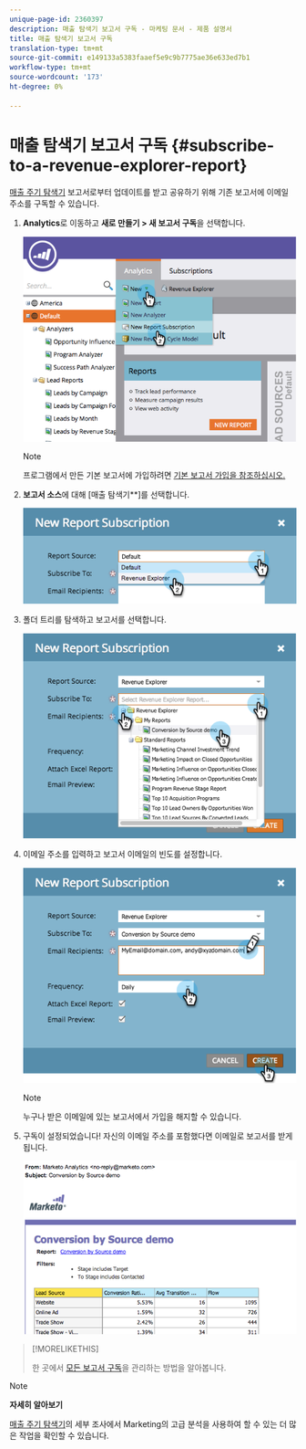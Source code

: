 ```yaml
---
unique-page-id: 2360397
description: 매출 탐색기 보고서 구독 - 마케팅 문서 - 제품 설명서
title: 매출 탐색기 보고서 구독
translation-type: tm+mt
source-git-commit: e149133a5383faaef5e9c9b7775ae36e633ed7b1
workflow-type: tm+mt
source-wordcount: '173'
ht-degree: 0%

---
```



# 매출 탐색기 보고서 구독 {#subscribe-to-a-revenue-explorer-report}

[매출 주기 탐색기](http://docs.marketo.com/display/docs/revenue+cycle+analytics) 보고서로부터 업데이트를 받고 공유하기 위해 기존 보고서에 이메일 주소를 구독할 수 있습니다.

1. **Analytics**&#x200B;로 이동하고 **새로 만들기 > 새 보고서 구독**&#x200B;을 선택합니다.

   ![](assets/image2014-9-17-12-3a46-3a20.png)

   >[!NOTE]
   >
   >프로그램에서 만든 기본 보고서에 가입하려면 [기본 보고서 가입을 참조하십시오.](../../../../product-docs/reporting/basic-reporting/report-subscriptions/subscribe-to-a-basic-report.md)

1. **보고서 소스**&#x200B;에 대해 [매출 탐색기**]를 선택합니다.

   ![](assets/image2014-9-17-12-3a47-3a11.png)

1. 폴더 트리를 탐색하고 보고서를 선택합니다.

   ![](assets/image2014-9-17-12-3a47-3a17.png)

1. 이메일 주소를 입력하고 보고서 이메일의 빈도를 설정합니다.

   ![](assets/image2014-9-17-12-3a47-3a22.png)

   >[!NOTE]
   >
   >누구나 받은 이메일에 있는 보고서에서 가입을 해지할 수 있습니다.

1. 구독이 설정되었습니다! 자신의 이메일 주소를 포함했다면 이메일로 보고서를 받게 됩니다.

   ![](assets/image2014-9-17-12-3a47-3a54.png)

>[!MORELIKETHIS]
>
>한 곳에서 [모든 보고서 구독](../../../../product-docs/reporting/basic-reporting/report-subscriptions/manage-report-subscriptions.md)을 관리하는 방법을 알아봅니다.

>[!NOTE]
>
>**자세히 알아보기**
>
>[매출 주기 탐색기](http://docs.marketo.com/display/docs/revenue+cycle+analytics)의 세부 조사에서 Marketing의 고급 분석을 사용하여 할 수 있는 더 많은 작업을 확인할 수 있습니다.

